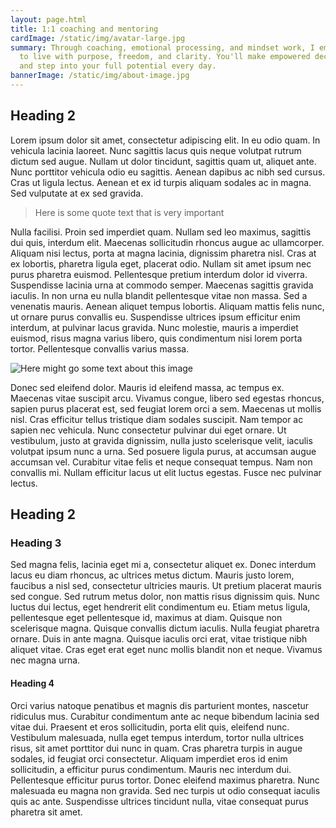 ```yaml
---
layout: page.html
title: 1:1 coaching and mentoring
cardImage: /static/img/avatar-large.jpg
summary: Through coaching, emotional processing, and mindset work, I empower you
  to live with purpose, freedom, and clarity. You'll make empowered decisions
  and step into your full potential every day.
bannerImage: /static/img/about-image.jpg
---
```

## Heading 2

Lorem ipsum dolor sit amet, consectetur adipiscing elit. In eu odio quam. In vehicula lacinia laoreet. Nunc sagittis lacus quis neque volutpat rutrum dictum sed augue. Nullam ut dolor tincidunt, sagittis quam ut, aliquet ante. Nunc porttitor vehicula odio eu sagittis. Aenean dapibus ac nibh sed cursus. Cras ut ligula lectus. Aenean et ex id turpis aliquam sodales ac in magna. Sed vulputate at ex sed gravida.

> Here is some quote text that is very important

Nulla facilisi. Proin sed imperdiet quam. Nullam sed leo maximus, sagittis dui quis, interdum elit. Maecenas sollicitudin rhoncus augue ac ullamcorper. Aliquam nisi lectus, porta at magna lacinia, dignissim pharetra nisl. Cras at ex lobortis, pharetra ligula eget, placerat odio. Nullam sit amet ipsum nec purus pharetra euismod. Pellentesque pretium interdum dolor id viverra. Suspendisse lacinia urna at commodo semper. Maecenas sagittis gravida iaculis. In non urna eu nulla blandit pellentesque vitae non massa. Sed a venenatis mauris. Aenean aliquet tempus lobortis. Aliquam mattis felis nunc, ut ornare purus convallis eu. Suspendisse ultrices ipsum efficitur enim interdum, at pulvinar lacus gravida. Nunc molestie, mauris a imperdiet euismod, risus magna varius libero, quis condimentum nisi lorem porta tortor. Pellentesque convallis varius massa.

![](/static/img/contact-image.jpg "Here might go some text about this image")

Donec sed eleifend dolor. Mauris id eleifend massa, ac tempus ex. Maecenas vitae suscipit arcu. Vivamus congue, libero sed egestas rhoncus, sapien purus placerat est, sed feugiat lorem orci a sem. Maecenas ut mollis nisl. Cras efficitur tellus tristique diam sodales suscipit. Nam tempor ac sapien nec vehicula. Nunc consectetur pulvinar dui eget ornare. Ut vestibulum, justo at gravida dignissim, nulla justo scelerisque velit, iaculis volutpat ipsum nunc a urna. Sed posuere ligula purus, at accumsan augue accumsan vel. Curabitur vitae felis et neque consequat tempus. Nam non convallis mi. Nullam efficitur lacus ut elit luctus egestas. Fusce nec pulvinar lectus.

## Heading 2

### Heading 3

Sed magna felis, lacinia eget mi a, consectetur aliquet ex. Donec interdum lacus eu diam rhoncus, ac ultrices metus dictum. Mauris justo lorem, faucibus a nisl sed, consectetur ultricies mauris. Ut pretium placerat mauris sed congue. Sed rutrum metus dolor, non mattis risus dignissim quis. Nunc luctus dui lectus, eget hendrerit elit condimentum eu. Etiam metus ligula, pellentesque eget pellentesque id, maximus at diam. Quisque non scelerisque magna. Quisque convallis dictum iaculis. Nulla feugiat pharetra ornare. Duis in ante magna. Quisque iaculis orci erat, vitae tristique nibh aliquet vitae. Cras eget erat eget nunc mollis blandit non et neque. Vivamus nec magna urna.

#### Heading 4

Orci varius natoque penatibus et magnis dis parturient montes, nascetur ridiculus mus. Curabitur condimentum ante ac neque bibendum lacinia sed vitae dui. Praesent et eros sollicitudin, porta elit quis, eleifend nunc. Vestibulum malesuada, nulla eget tempus interdum, tortor nulla ultrices risus, sit amet porttitor dui nunc in quam. Cras pharetra turpis in augue sodales, id feugiat orci consectetur. Aliquam imperdiet eros id enim sollicitudin, a efficitur purus condimentum. Mauris nec interdum dui. Pellentesque efficitur purus tortor. Donec eleifend maximus pharetra. Nunc malesuada eu magna non gravida. Sed nec turpis ut odio consequat iaculis quis ac ante. Suspendisse ultrices tincidunt nulla, vitae consequat purus pharetra sit amet.